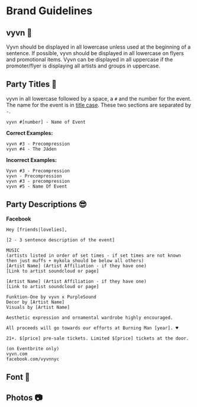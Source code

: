 # Brand Guidelines 

## vyvn :100:
Vyvn should be displayed in all lowercase unless used at the beginning of a sentence. If possible, vyvn should be displayed in all lowercase on flyers and promotional items. Vyvn can be displayed in all uppercase if the promoter/flyer is displaying all artists and groups in uppercase.

## Party Titles :tada:
vyvn in all lowercase followed by a space, a `#` and the number for the event. The name for the event is in [title case](http://grammar-monster.com/lessons/capital_letters_title_case.htm). These two sections are separated by ` - `.

```
vyvn #[number] - Name of Event
```

**Correct Examples:**
```
vyvn #3 - Precompression
vyvn #4 - The Jáden
```
        
**Incorrect Examples:**
```
Vyvn #3 - Precompression
vyvn - Precompression
vyvn #3 - precompression
vyvn #5 - Name Of Event
```

## Party Descriptions :sunglasses:

**Facebook**
```
Hey [friends|lovelies],

[2 - 3 sentence description of the event]

MUSIC
(artists listed in order of set times - if set times are not known then just muffs + mykola should be below all others)
[Artist Name] (Artist Affiliation - if they have one)
[Link to artist soundcloud or page]

[Artist Name] (Artist Affiliation - if they have one)
[Link to artist soundcloud or page]

Funktion-One by vyvn x PurpleSound
Decor by [Artist Name]
Visuals by [Artist Name]

Aesthetic expression and ornamental wardrobe highly encouraged.

All proceeds will go towards our efforts at Burning Man [year]. ♥

21+. $[price] pre-sale tickets. Limited $[price] tickets at the door.

(on Eventbrite only)
vyvn.com
facebook.com/vyvnnyc
```

## Font :page_facing_up:

## Photos :camera:
